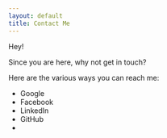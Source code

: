 ```yaml
---
layout: default
title: Contact Me
---
```


Hey! 

Since you are here, why not get in touch?

Here are the various ways you can reach me:

* Google
* Facebook
* LinkedIn
* GitHub
*




